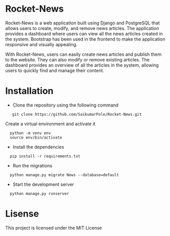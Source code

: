 # Rocket-News
Rocket-News is a web application built using Django and PostgreSQL that allows users to create, modify, and remove news articles. The application provides a dashboard where users can view all the news articles created in the system. Bootstrap has been used in the frontend to make the application responsive and visually appealing.

With Rocket-News, users can easily create news articles and publish them to the website. They can also modify or remove existing articles. The dashboard provides an overview of all the articles in the system, allowing users to quickly find and manage their content.

# Installation
- Clone the repository using the following command <br> 
```
   git clone https://github.com/SaikumarPole/Rocket-News.git
```
 Create a virtual environment and activate it 

```
  python -m venv env 
  source env/bin/activate
```
- Install the dependencies 

```
  pip install -r requirements.txt 
```
- Run the migrations
```
  python manage.py migrate News --database=default 
```
- Start the development server 
```
  python manage.py runserver 
```
# Lisense
  This project is licensed under the MIT License 

